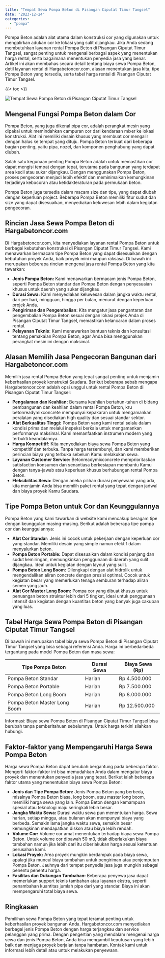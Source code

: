 ```yaml
---
title: "Tempat Sewa Pompa Beton di Pisangan Ciputat Timur Tangsel"
date: "2023-12-24"
categories: 
  - "pompa"
---
```




Pompa Beton adalah alat utama dalam konstruksi cor yang digunakan untuk mengalirkan adukan cor ke lokasi yang sulit dijangkau. Jika Anda sedang membutuhkan layanan rental Pompa Beton di Pisangan Ciputat Timur Tangsel, sangat penting untuk mengenal berbagai aspek yang menentukan harga rental, serta bagaimana menentukan penyedia jasa yang benar. Artikel ini akan membahas secara detail tentang biaya sewa Pompa Beton, detil layanan rental di Hargabetoncor.com, alasan menentukan jasa kita, tipe Pompa Beton yang tersedia, serta tabel harga rental di Pisangan Ciputat Timur Tangsel.

{{< toc >}}

![Tempat Sewa Pompa Beton di Pisangan Ciputat Timur Tangsel](https://hargareadymixid.github.io/pompa/concrete-pump%20(30).png)

## Mengenal Fungsi Pompa Beton dalam Cor

Pompa Beton, yang juga dikenal pipa cor, adalah perangkat mesin yang dipakai untuk memindahkan campuran cor dari kendaraan mixer ke lokasi konstruksi. Alat ini memiliki desain khusus yang membuat cor mengalir dengan halus ke tempat yang dituju. Pompa Beton terbuat dari beberapa bagian penting, yaitu pipa, nozel, dan komponen penghubung yang dapat diubah.

Salah satu kegunaan penting Pompa Beton adalah untuk memastikan cor dapat mengisi tempat dengan tepat, terutama pada bangunan yang terdapat area kecil atau sukar dijangkau. Dengan menggunakan Pompa Beton, proses pengecoran menjadi lebih efektif dan meminimalkan kemungkinan terjadinya kebocoran atau ketidakteraturan pada permukaan beton.

Pompa Beton juga tersedia dalam macam size dan tipe, yang dapat diubah dengan keperluan project. Beberapa Pompa Beton memiliki fitur sudut dan size yang dapat disesuaikan, menyediakan keluwesan lebih dalam kegiatan pengecoran.

## Rincian Jasa Sewa Pompa Beton di Hargabetoncor.com

Di Hargabetoncor.com, kita menyediakan layanan rental Pompa Beton untuk berbagai kebutuhan konstruksi di Pisangan Ciputat Timur Tangsel. Kami menawarkan bermacam tipe Pompa Beton yang dapat disesuaikan dengan kebutuhan proyek Anda, baik proyek mini maupun raksasa. Di bawah ini merupakan beberapa rincian mengenai jasa rental Pompa Beton yang kita tawarkan:

- **Jenis Pompa Beton:** Kami menawarkan bermacam jenis Pompa Beton, seperti Pompa Beton standar dan Pompa Beton dengan penyesuaian khusus untuk daerah yang sukar dijangkau.
- **Durasi Sewa:** Kami menyediakan keluwesan dalam jangka waktu rental, dari per hari, mingguan, hingga per bulan, menurut dengan keperluan projek Anda.
- **Pengiriman dan Pengembalian:** Kita mengatur jasa pengantaran dan pengembalian Pompa Beton sesuai dengan lokasi projek Anda di Pisangan Ciputat Timur Tangsel, memastikan kelancaran dalam proses rental.
- **Pelayanan Teknis:** Kami menawarkan bantuan teknis dan konsultasi tentang pemakaian Pompa Beton, agar Anda bisa menggunakan perangkat mesin ini dengan maksimal.

## Alasan Memilih Jasa Pengecoran Bangunan dari Hargabetoncor.com

Memilih jasa rental Pompa Beton yang tepat sangat penting untuk menjamin keberhasilan proyek konstruksi Saudara. Berikut beberapa sebab mengapa Hargabetoncor.com adalah opsi unggul untuk rental Pompa Beton di Pisangan Ciputat Timur Tangsel:

- **Pengalaman dan Keahlian:** Bersama keahlian bertahun-tahun di bidang pembangunan dan keahlian dalam rental Pompa Beton, kru betonreadymixconcrete mempunyai kepakaran untuk mengamankan peralatan yang disediakan high quality dan sesuai standar sektor.
- **Alat Berkualitas Tinggi:** Pompa Beton yang kami rental selalu dalam kondisi prima dan melalui inspeksi berkala untuk mengamankan performanya maksimal. Kami memanfaatkan instrumen modern yang terbukti keandalannya.
- **Harga Kompetitif:** Kita menyediakan biaya sewa Pompa Beton yang kompetitif dan terbuka. Tanpa harga tersembunyi, dan kami memberikan perincian biaya yang terbuka sebelum Kamu melakukan sewa.
- **Layanan Customer Service:** Betonreadymixconcrete memprioritaskan satisfaction konsumen dan senantiasa berkesiapan membantu Kamu dengan tanya-jawab atau keperluan khusus berhubungan rental Pompa Beton.
- **Fleksibilitas Sewa:** Dengan aneka pilihan durasi penyewaan yang ada, kita menjamin Anda bisa memilih paket rental yang tepat dengan jadwal dan biaya proyek Kamu Saudara.

## Tipe Pompa Beton untuk Cor dan Keunggulannya

Pompa Beton yang kami tawarkan di website kami mencakup beragam tipe dengan keunggulan masing-masing. Berikut adalah beberapa tipe pompa cor dan keunggulannya:

- **Alat Cor Standar:** Jenis ini cocok untuk pekerjaan dengan keperluan cor yang standar. Memiliki desain yang simple namun efektif dalam menyalurkan beton.
- **Pompa Beton Portable:** Dapat disesuaikan dalam kondisi panjang dan sudut kemiringan, memungkinkan penggunaan di daerah yang sulit dijangkau. Ideal untuk kegiatan dengan layout yang sulit.
- **Pompa Beton Long Boom:** Dilengkapi dengan alat hidrolik untuk mengendalikan aliran concrete dengan presisi optimal. Cocok untuk kegiatan besar yang memerlukan tenaga semburan terhadap aliran semen yang jauh.
- **Alat Cor Master Long Boom:** Pompa cor yang dibuat khusus untuk penuangan beton struktur lebih dari 5 tingkat, ideal untuk penggunaan intensif dan kegiatan dengan kuantitas beton yang banyak juga cakupan yang luas.

## Tabel Harga Sewa Pompa Beton di Pisangan Ciputat Timur Tangsel

Di bawah ini merupakan tabel biaya sewa Pompa Beton di Pisangan Ciputat Timur Tangsel yang bisa sebagai referensi Anda. Harga ini berbeda-beda tergantung pada model Pompa Beton dan masa sewa:

| Tipe Pompa Beton | Durasi Sewa | Biaya Sewa (Rp) |
| --- | --- | --- |
| Pompa Beton Standar | Harian | Rp 4.500.000 |
| Pompa Beton Portable | Harian | Rp 7.500.000 |
| Pompa Beton Long Boom | Harian | Rp 8.000.000 |
| Pompa Beton Master Long Boom | Harian | Rp 12.500.000 |

Informasi: Biaya sewa Pompa Beton di Pisangan Ciputat Timur Tangsel bisa berubah tanpa pemberitahuan sebelumnya. Untuk harga terkini silahkan hubungi.

## Faktor-faktor yang Mempengaruhi Harga Sewa Pompa Beton

Harga sewa Pompa Beton dapat berubah bergantung pada beberapa faktor. Mengerti faktor-faktor ini bisa memudahkan Anda dalam mengatur biaya proyek dan menentukan penyedia jasa yang tepat. Berikut ialah beberapa faktor utama yang menentukan biaya sewa Pompa Beton:

- **Jenis dan Tipe Pompa Beton:** Jenis Pompa Beton yang berbeda, misalnya Pompa Beton biasa, long boom, atau master long boom, memiliki harga sewa yang lain. Pompa Beton dengan kemampuan spesial atau teknologi maju seringkali lebih besar.
- **Jangka Waktu Sewa:** Durasi waktu sewa pun menentukan harga. Sewa harian, setiap minggu, atau bulanan akan mempunyai biaya yang berbeda. Semakin lama jangka waktu sewa, semakin besar kemungkinan mendapatkan diskon atau biaya lebih rendah.
- **Volume Cor:** Volume cor amat menentukan terhadap biaya sewa Pompa Beton. Untuk volume cor dibawah 50 m3, tidak diberlakukan biaya tambahan namun jika lebih dari itu diberlakukan harga sesuai ketentuan perusahan kami.
- **Lokasi Proyek:** Area proyek mungkin berdampak pada biaya sewa, apalagi jika muncul biaya tambahan untuk pengiriman atau penjemputan Pompa Beton. Jauhnya dari tempat penyedia jasa juga mungkin sebagai penentu penentu harga.
- **Fasilitas dan Dukungan Tambahan:** Beberapa penyewa jasa dapat memerlukan support teknis tambahan atau layanan ekstra, seperti penambahan kuantitas jumlah pipa dari yang standar. Biaya ini akan mempengaruhi total biaya sewa.

## Ringkasan

Pemilihan sewa Pompa Beton yang tepat teramat penting untuk keberhasilan proyek bangunan Anda. Hargabetoncor.com menyediakan berbagai jenis Pompa Beton dengan harga terjangkau dan service pelanggan yang prima. Dengan pengertian yang mendalam mengenai harga sewa dan jenis Pompa Beton, Anda bisa mengambil keputusan yang lebih baik dan menjaga proyek berjalan tanpa hambatan. Kontak kami untuk informasi lebih detail atau untuk melakukan penyewaan.
